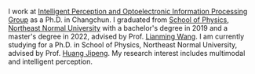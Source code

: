 I work at [Intelligent Perception and Optoelectronic Information Processing Group](https://lab.rjmart.cn/10507/ipoeip) as a Ph.D. in Changchun. I graduated from [School of Physics](http://www.phy.nenu.edu.cn/), [Northeast Normal University](https://www.nenu.edu.cn/) with a bachelor's degree in 2019 and a master's degree in 2022, advised by Prof. [Lianming Wang](https://hxy.hntou.edu.cn/szdw/zrjs/gjzc/202310/t20231023_80854.html). I am currently studying for a Ph.D. in School of Physics, Northeast Normal University, advised by Prof. [Huang Jipeng](http://js.nenu.edu.cn/teacher/index.php?zgh=2012900387). My research interest includes multimodal and intelligent perception. 
